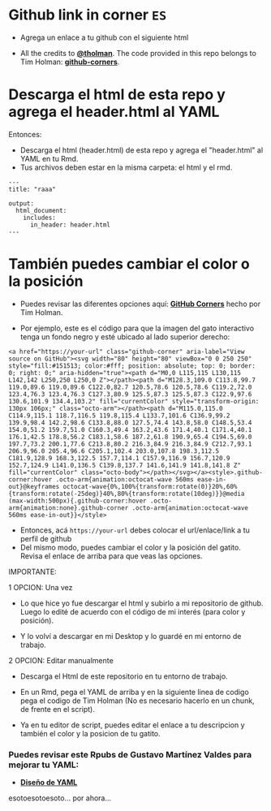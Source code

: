 Github link in corner `ES`
============================================================
-   Agrega un enlace a tu github con el siguiente html

-   All the credits to [**@tholman**](https://github.com/tholman). The code provided in this repo belongs to Tim Holman: [**github-corners**](https://github.com/tholman/github-corners).

Descarga el html de esta repo y agrega el header.html al YAML
============================================================

Entonces: 
-   Descarga el html (header.html) de esta repo y agrega el "header.html" al YAML en tu Rmd. 
-   Tus archivos deben estar en la misma carpeta: el html y el rmd.


```{r}
---
title: "raaa"

output: 
  html_document:
    includes:
      in_header: header.html
---
```

También puedes cambiar el color o la posición 
============================================================
-   Puedes revisar las diferentes opciones aquí: [**GitHub Corners**](https://tholman.com/github-corners/) hecho por Tim Holman.

-   Por ejemplo, este es el código para que la imagen del gato interactivo tenga un fondo negro y esté ubicado al lado superior derecho:


`<a href="https://your-url" class="github-corner" aria-label="View source on GitHub"><svg width="80" height="80" viewBox="0 0 250 250" style="fill:#151513; color:#fff; position: absolute; top: 0; border: 0; right: 0;" aria-hidden="true"><path d="M0,0 L115,115 L130,115 L142,142 L250,250 L250,0 Z"></path><path d="M128.3,109.0 C113.8,99.7 119.0,89.6 119.0,89.6 C122.0,82.7 120.5,78.6 120.5,78.6 C119.2,72.0 123.4,76.3 123.4,76.3 C127.3,80.9 125.5,87.3 125.5,87.3 C122.9,97.6 130.6,101.9 134.4,103.2" fill="currentColor" style="transform-origin: 130px 106px;" class="octo-arm"></path><path d="M115.0,115.0 C114.9,115.1 118.7,116.5 119.8,115.4 L133.7,101.6 C136.9,99.2 139.9,98.4 142.2,98.6 C133.8,88.0 127.5,74.4 143.8,58.0 C148.5,53.4 154.0,51.2 159.7,51.0 C160.3,49.4 163.2,43.6 171.4,40.1 C171.4,40.1 176.1,42.5 178.8,56.2 C183.1,58.6 187.2,61.8 190.9,65.4 C194.5,69.0 197.7,73.2 200.1,77.6 C213.8,80.2 216.3,84.9 216.3,84.9 C212.7,93.1 206.9,96.0 205.4,96.6 C205.1,102.4 203.0,107.8 198.3,112.5 C181.9,128.9 168.3,122.5 157.7,114.1 C157.9,116.9 156.7,120.9 152.7,124.9 L141.0,136.5 C139.8,137.7 141.6,141.9 141.8,141.8 Z" fill="currentColor" class="octo-body"></path></svg></a><style>.github-corner:hover .octo-arm{animation:octocat-wave 560ms ease-in-out}@keyframes octocat-wave{0%,100%{transform:rotate(0)}20%,60%{transform:rotate(-25deg)}40%,80%{transform:rotate(10deg)}}@media (max-width:500px){.github-corner:hover .octo-arm{animation:none}.github-corner .octo-arm{animation:octocat-wave 560ms ease-in-out}}</style>`

-   Entonces, acá `https://your-url` debes colocar el url/enlace/link a tu perfil de github
-   Del mismo modo, puedes cambiar el color y la posición del gatito. Revisa el enlace de arriba para que veas las opciones.

IMPORTANTE:

1 OPCION: Una vez

-   Lo que hice yo fue descargar el html y subirlo a mi repositorio de github. Luego lo edité de acuerdo con el código de mi interés (para color y posición). 

-   Y lo volví a descargar en mi Desktop y lo guardé en mi entorno de trabajo.

2 OPCION: Editar manualmente

-   Descarga el Html de este repositorio en tu entorno de trabajo.

-   En un Rmd, pega el YAML de arriba y en la siguiente linea de codigo pega el codigo de Tim Holman (No es necesario hacerlo en un chunk, de frente en el script).

-   Ya en tu editor de script, puedes editar el enlace a tu descripcion y también el color y la posicion de tu gatito.



### Puedes revisar este Rpubs de Gustavo Martínez Valdes para mejorar tu YAML: 

-   [**Diseño de YAML**](https://rpubs.com/gustavomtzv/874870)


esotoesotoesoto... por ahora...
